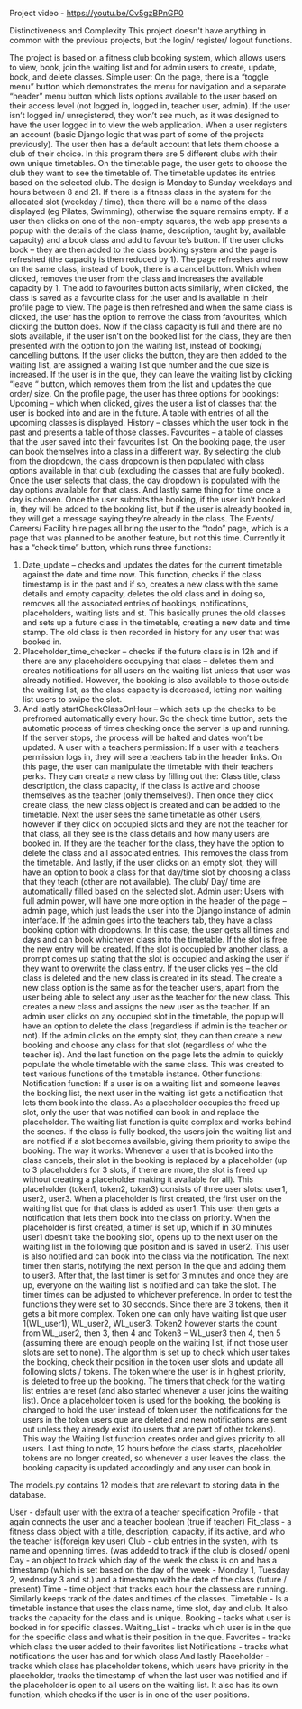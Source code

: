 Project video - https://youtu.be/Cv5gzBPnGP0

Distinctiveness and Complexity
This project doesn't have anything in common with the previous projects, but the login/ register/ logout functions.

The project is based on a fitness club booking system, which allows users to view, book, join the waiting list and for admin users to create, update, book, and delete classes.
Simple user:
On the page, there is a “toggle menu” button which demonstrates the menu for navigation and a separate “header” menu button which lists options available to the user based on their access level (not logged in, logged in, teacher user, admin).
If the user isn’t logged in/ unregistered, they won’t see much, as it was designed to have the user logged in to view the web application. When a user registers an account (basic Django logic that was part of some of the projects previously). The user then has a default account that lets them choose a club of their choice. In this program there are 5 different clubs with their own unique timetables.
On the timetable page, the user gets to choose the club they want to see the timetable of. The timetable updates its entries based on the selected club. The design is Monday to Sunday weekdays and hours between 8 and 21. If there is a fitness class in the system for the allocated slot (weekday / time), then there will be a name of the class displayed (eg Pilates, Swimming), otherwise the square remains empty. If a user then clicks on one of the non-empty squares, the web app presents a popup with the details of the class (name, description, taught by, available capacity) and a book class and add to favourite’s button. If the user clicks book – they are then added to the class booking system and the page is refreshed (the capacity is then reduced by 1). The page refreshes and now on the same class, instead of book, there is a cancel button. Which when clicked, removes the user from the class and increases the available capacity by 1. The add to favourites button acts similarly, when clicked, the class is saved as a favourite class for the user and is available in their profile page to view. The page is then refreshed and when the same class is clicked, the user has the option to remove the class from favourites, which clicking the button does. Now if the class capacity is full and there are no slots available, if the user isn’t on the booked list for the class, they are then presented with the option to join the waiting list, instead of booking/ cancelling buttons. If the user clicks the button, they are then added to the waiting list, are assigned a waiting list que number and the que size is increased. If the user is in the que, they can leave the waiting list by clicking “leave “ button, which removes them from the list and updates the que order/ size.
On the profile page, the user has three options for bookings:
Upcoming – which when clicked, gives the user a list of classes that the user is booked into and are in the future. A table with entries of all the upcoming classes is displayed.
History – classes which the user took in the past and presents a table of those classes.
Favourites – a table of classes that the user saved into their favourites list.
On the booking page, the user can book themselves into a class in a different way. By selecting the club from the dropdown, the class dropdown is then populated with class options available in that club (excluding the classes that are fully booked). Once the user selects that class, the day dropdown is populated with the day options available for that class. And lastly same thing for time once a day is chosen. Once the user submits the booking, if the user isn’t booked in, they will be added to the booking list, but if the user is already booked in, they will get a message saying they’re already in the class.
The Events/ Careers/ Facility hire pages all bring the user to the “todo” page, which is a page that was planned to be another feature, but not this time. Currently it has a “check time” button, which runs three functions:
1)	Date_update – checks and updates the dates for the current timetable against the date and time now. This function, checks if the class timestamp is in the past and if so, creates a new class with the same details and empty capacity, deletes the old class and in doing so, removes all the associated entries of bookings, notifications, placeholders, waiting lists and st. This basically prunes the old classes and sets up a future class in the timetable, creating a new date and time stamp. The old class is then recorded in history for any user that was booked in.
2)	Placeholder_time_checker – checks if the future class is in 12h and if there are any placeholders occupying that class – deletes them and creates notifications for all users on the waiting list unless that user was already notified. However, the booking is also available to those outside the waiting list, as the class capacity is decreased, letting non waiting list users to swipe the slot.
3)	And lastly startCheckClassOnHour – which sets up the checks to be prefromed automatically every hour.
So the check time button, sets the automatic process of times checking once the server is up and running. If the server stops, the process will be halted and dates won’t be updated.
A user with a teachers permission:
If a user with a teachers permission logs in, they will see a teachers tab in the header links. On this page, the user can manipulate the timetable with their teachers perks. They can create a new class by filling out the: Class title, class description, the class capacity, if the class is active and choose themselves as the teacher (only themselves!). Then once they click create class, the new class object is created and can be added to the timetable.
Next the user sees the same timetable as other users, however if they click on occupied slots and they are not the teacher for that class, all they see is the class details and how many users are booked in. If they are the teacher for the class, they have the option to delete the class and all associated entries. This removes the class from the timetable. And lastly, if the user clicks on an empty slot, they will have an option to book a class for that day/time slot by choosing a class that they teach (other are not available). The club/ Day/ time are automatically filled based on the selected slot.
Admin user:
Users with full admin power, will have one more option in the header of the page – admin page, which just leads the user into the Django instance of admin interface. If the admin goes into the teachers tab, they have a class booking option with dropdowns. In this case, the user gets all times and days and can book whichever class into the timetable. If the slot is free, the new entry will be created. If the slot is occupied by another class, a prompt comes up stating that the slot is occupied and asking the user if they want to overwrite the class entry. If the user clicks yes – the old class is deleted and the new class is created in its stead.
The create a new class option is the same as for the teacher users, apart from the user being able to select any user as the teacher for the new class. This creates a new class and assigns the new user as the teacher.
If an admin user clicks on any occupied slot in the timetable, the popup will have an option to delete the class (regardless if admin is the teacher or not). If the admin clicks on the empty slot, they can then create a new booking and choose any class for that slot (regardless of who the teacher is).
And the last function on the page lets the admin to quickly populate the whole timetable with the same class. This was created to test various functions of the timetable instance.
Other functions:
Notification function:
If a user is on a waiting list and someone leaves the booking list, the next user in the waiting list gets a notification that lets them book into the class. As a placeholder occupies the freed up slot, only the user that was notified can book in and replace the placeholder.
The waiting list function is quite complex and works behind the scenes. If the class is fully booked, the users join the waiting list and are notified if a slot becomes available, giving them priority to swipe the booking.
The way it works:
Whenever a user that is booked into the class cancels, their slot in the booking is replaced by a placeholder (up to 3 placeholders for 3 slots, if there are more, the slot is freed up without creating a placeholder making it available for all). This placeholder (token1, token2, token3) consists of three user slots: user1, user2, user3. When a placeholder is first created, the first user on the waiting list que for that class is added as user1. This user then gets a notification that lets them book into the class on priority. When the placeholder is first created, a timer is set up, which if in 30 minutes user1 doesn’t take the booking slot, opens up to the next user on the waiting list in the following que position and is saved in user2. This user is also notified and can book into the class via the notification. The next timer then starts, notifying the next person In the que and adding them to user3. After that, the last timer is set for 3 minutes and once they are up, everyone on the waiting list is notified and can take the slot. The timer times can be adjusted to whichever preference. In order to test the functions they were set to 30 seconds.
Since there are 3 tokens, then it gets a bit more complex. Token one can only have waiting list que user 1(WL_user1), WL_user2, WL_user3. Token2 however starts the count from WL_user2, then 3, then 4 and Token3 – WL_user3 then 4, then 5 (assuming there are enough people on the waiting list, if not those user slots are set to none). The algorithm is set up to check which user takes the booking, check their position in the token user slots and update all following slots / tokens. The token where the user is in highest priority, is deleted to free up the booking. The timers that check for the waiting list entries are reset (and also started whenever a user joins the waiting list). Once a placeholder token is used for the booking, the booking is changed to hold the user instead of token user, the notifications for the users in the token users que are deleted and new notifications are sent out unless they already exist (to users that are part of other tokens).
This way the Waiting list function creates order and gives priority to all users. Last thing to note, 12 hours before the class starts, placeholder tokens are no longer created, so whenever a user leaves the class, the booking capacity is updated accordingly and any user can book in.


The models.py contains 12 models that are relevant to storing data in the database.

User - default user with the extra of a teacher specification
Profile - that again connects the user and a teacher boolean (true if teacher)
Fit_class - a fitness class object with a title, description, capacity, if its active, and who the teacher is(foreign key user)
Club - club entries in the systen, with its name and openning times. (was addedd to track if the club is closed/ open)
Day - an object to track which day of the week the class is on and has a timestamp (which is set based on the day of the week - Monday 1, Tuesday 2, wednsday 3 and st.) and a timestamp with the date of the class (future / present)
Time - time object that tracks each hour the classess are running. Similarly keeps track of the dates and times of the classes.
Timetable - Is a timetable instance that uses the class name, time slot, day and club. It also tracks the capacity for the class and is unique.
Booking - tacks what user is booked in for specific classes.
Waiting_List - tracks which user is in the que for the specific class and what is their position in the que.
Favorites - tracks which class the user added to their favorites list
Notifications - tracks what notifications the user has and for which class
And lastly Placeholder - tracks which class has placeholder tokens, which users have priority in the placeholder, tracks the timestamp of when the last user was notified and if the placeholder is open to all users on the waiting list. It also has its own function, which checks if the user is in one of the user positions. 
